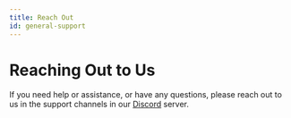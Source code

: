 ```yaml
---
title: Reach Out
id: general-support
---
```


# Reaching Out to Us

If you need help or assistance, or have any questions, please reach out to us in the support channels in our [Discord](https://discord.com/invite/t397SKqf4u) server.